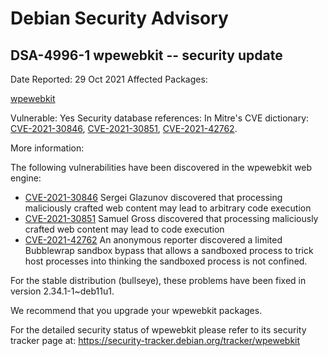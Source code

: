 
Debian Security Advisory
========================


DSA-4996-1 wpewebkit -- security update
---------------------------------------



Date Reported:
29 Oct 2021
Affected Packages:

[wpewebkit](https://packages.debian.org/src:wpewebkit)

Vulnerable:
Yes
Security database references:
In Mitre's CVE dictionary: [CVE-2021-30846](https://security-tracker.debian.org/tracker/CVE-2021-30846), [CVE-2021-30851](https://security-tracker.debian.org/tracker/CVE-2021-30851), [CVE-2021-42762](https://security-tracker.debian.org/tracker/CVE-2021-42762).  

More information:

The following vulnerabilities have been discovered in the wpewebkit
web engine:


* [CVE-2021-30846](https://security-tracker.debian.org/tracker/CVE-2021-30846)
Sergei Glazunov discovered that processing maliciously crafted web
 content may lead to arbitrary code execution
* [CVE-2021-30851](https://security-tracker.debian.org/tracker/CVE-2021-30851)
Samuel Gross discovered that processing maliciously crafted web
 content may lead to code execution
* [CVE-2021-42762](https://security-tracker.debian.org/tracker/CVE-2021-42762)
An anonymous reporter discovered a limited Bubblewrap sandbox
 bypass that allows a sandboxed process to trick host processes
 into thinking the sandboxed process is not confined.


For the stable distribution (bullseye), these problems have been fixed in
version 2.34.1-1~deb11u1.


We recommend that you upgrade your wpewebkit packages.


For the detailed security status of wpewebkit please refer to
its security tracker page at:
<https://security-tracker.debian.org/tracker/wpewebkit>






